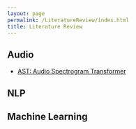```yaml
---
layout: page
permalink: /LiteratureReview/index.html
title: Literature Review
---
```


## Audio

- [AST: Audio Spectrogram Transformer](https://github.com/DrunkCat69/DrunkCat69.github.io/blob/main/paper/Literature%20Review/AST%20-%20Audio%20Spectrogram%20Transformer.pptx)



## NLP



## Machine Learning
